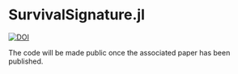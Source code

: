 # SurvivalSignature.jl

[![DOI](https://zenodo.org/badge/237046237.svg)](https://zenodo.org/badge/latestdoi/237046237)

The code will be made public once the associated paper has been published.
